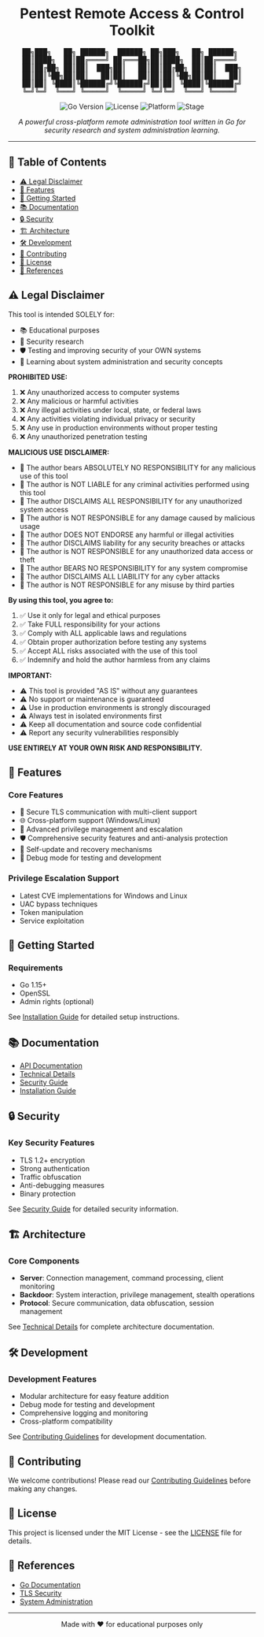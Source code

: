 <div align="center">

<h1 align="center">Pentest Remote Access & Control Toolkit</h1>

<pre>
██╗███╗   ██╗ ██████╗  ██████╗ ██╗███╗   ██╗ ██████╗ 
██║████╗  ██║██╔════╝ ██╔═══██╗██║████╗  ██║██╔════╝ 
██║██╔██╗ ██║██║  ███╗██║   ██║██║██╔██╗ ██║██║  ███╗
██║██║╚██╗██║██║   ██║██║   ██║██║██║╚██╗██║██║   ██║
██║██║ ╚████║╚██████╔╝╚██████╔╝██║██║ ╚████║╚██████╔╝
╚═╝╚═╝  ╚═══╝ ╚═════╝  ╚═════╝ ╚═╝╚═╝  ╚═══╝ ╚═════╝ 
</pre>

![Go Version](https://img.shields.io/badge/Go-1.15%2B-blue)
![License](https://img.shields.io/badge/License-MIT-green)
![Platform](https://img.shields.io/badge/Platform-Windows%20%7C%20Linux-lightgrey)
![Stage](https://img.shields.io/badge/Stage-Research-red)

</div>

<div align="center">
<i>A powerful cross-platform remote administration tool written in Go for security research and system administration learning.</i>
</div>

---

## 📑 Table of Contents
- [⚠️ Legal Disclaimer](#️-legal-disclaimer)
- [🌟 Features](#-features)
- [🚀 Getting Started](#-getting-started)
- [📚 Documentation](#-documentation)
- [🔒 Security](#-security)
- [🏗️ Architecture](#️-architecture)
- [🛠️ Development](#️-development)
- [🤝 Contributing](#-contributing)
- [📝 License](#-license)
- [🔗 References](#-references)

## ⚠️ Legal Disclaimer

This tool is intended SOLELY for:
- 📚 Educational purposes
- 🔬 Security research
- 🛡️ Testing and improving security of your OWN systems
- 📖 Learning about system administration and security concepts

**PROHIBITED USE:**
1. ❌ Any unauthorized access to computer systems
2. ❌ Any malicious or harmful activities
3. ❌ Any illegal activities under local, state, or federal laws
4. ❌ Any activities violating individual privacy or security
5. ❌ Any use in production environments without proper testing
6. ❌ Any unauthorized penetration testing

**MALICIOUS USE DISCLAIMER:**
- 🚫 The author bears ABSOLUTELY NO RESPONSIBILITY for any malicious use of this tool
- 🚫 The author is NOT LIABLE for any criminal activities performed using this tool
- 🚫 The author DISCLAIMS ALL RESPONSIBILITY for any unauthorized system access
- 🚫 The author is NOT RESPONSIBLE for any damage caused by malicious usage
- 🚫 The author DOES NOT ENDORSE any harmful or illegal activities
- 🚫 The author DISCLAIMS liability for any security breaches or attacks
- 🚫 The author is NOT RESPONSIBLE for any unauthorized data access or theft
- 🚫 The author BEARS NO RESPONSIBILITY for any system compromise
- 🚫 The author DISCLAIMS ALL LIABILITY for any cyber attacks
- 🚫 The author is NOT RESPONSIBLE for any misuse by third parties

**By using this tool, you agree to:**
1. ✅ Use it only for legal and ethical purposes
2. ✅ Take FULL responsibility for your actions
3. ✅ Comply with ALL applicable laws and regulations
4. ✅ Obtain proper authorization before testing any systems
5. ✅ Accept ALL risks associated with the use of this tool
6. ✅ Indemnify and hold the author harmless from any claims

**IMPORTANT:**
- ⚠️ This tool is provided "AS IS" without any guarantees
- ⚠️ No support or maintenance is guaranteed
- ⚠️ Use in production environments is strongly discouraged
- ⚠️ Always test in isolated environments first
- ⚠️ Keep all documentation and source code confidential
- ⚠️ Report any security vulnerabilities responsibly

**USE ENTIRELY AT YOUR OWN RISK AND RESPONSIBILITY.**

## 🌟 Features

### Core Features
- 🔐 Secure TLS communication with multi-client support
- 🌐 Cross-platform support (Windows/Linux)
- 🔑 Advanced privilege management and escalation
- 🛡️ Comprehensive security features and anti-analysis protection
- 🔄 Self-update and recovery mechanisms
- 🐛 Debug mode for testing and development

### Privilege Escalation Support
- Latest CVE implementations for Windows and Linux
- UAC bypass techniques
- Token manipulation
- Service exploitation

## 🚀 Getting Started

### Requirements
- Go 1.15+
- OpenSSL
- Admin rights (optional)

See [Installation Guide](INSTALL.md) for detailed setup instructions.

## 📚 Documentation
- [API Documentation](API.md)
- [Technical Details](TECHNICAL.md)
- [Security Guide](SECURITY.md)
- [Installation Guide](INSTALL.md)

## 🔒 Security

### Key Security Features
- TLS 1.2+ encryption
- Strong authentication
- Traffic obfuscation
- Anti-debugging measures
- Binary protection

See [Security Guide](SECURITY.md) for detailed security information.

## 🏗️ Architecture

### Core Components
- **Server**: Connection management, command processing, client monitoring
- **Backdoor**: System interaction, privilege management, stealth operations
- **Protocol**: Secure communication, data obfuscation, session management

See [Technical Details](TECHNICAL.md) for complete architecture documentation.

## 🛠️ Development

### Development Features
- Modular architecture for easy feature addition
- Debug mode for testing and development
- Comprehensive logging and monitoring
- Cross-platform compatibility

See [Contributing Guidelines](CONTRIBUTING.md) for development documentation.

## 🤝 Contributing
We welcome contributions! Please read our [Contributing Guidelines](CONTRIBUTING.md) before making any changes.

## 📝 License
This project is licensed under the MIT License - see the [LICENSE](LICENSE) file for details.

## 🔗 References
- [Go Documentation](https://golang.org/doc/)
- [TLS Security](https://en.wikipedia.org/wiki/Transport_Layer_Security)
- [System Administration](https://en.wikipedia.org/wiki/System_administrator)

---

<div align="center">
Made with ❤️ for educational purposes only
</div>